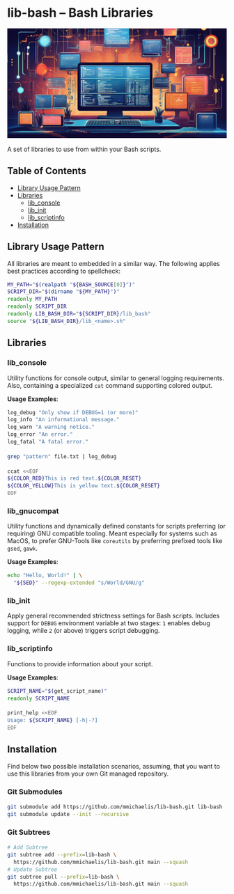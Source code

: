 # lib-bash – Bash Libraries

![Lib-Bash Decorative Image](img/LibBashGitHubSocialPreview.jpg)

A set of libraries to use from within your Bash scripts.

## Table of Contents

* [Library Usage Pattern](#library-usage-pattern)
* [Libraries](#libraries)
  * [lib_console](#lib_init)
  * [lib_init](#lib_init)
  * [lib_scriptinfo](#lib_scriptinfo)
* [Installation](#installation)

## Library Usage Pattern

All libraries are meant to embedded in a similar way. The following applies
best practices according to spellcheck:

```bash
MY_PATH="$(realpath "${BASH_SOURCE[0]}")"
SCRIPT_DIR="$(dirname "${MY_PATH}")"
readonly MY_PATH
readonly SCRIPT_DIR
readonly LIB_BASH_DIR="${SCRIPT_DIR}/lib_bash"
source "${LIB_BASH_DIR}/lib_<name>.sh"
```

## Libraries

### lib_console

Utility functions for console output, similar to general logging requirements.
Also, containing a specialized `cat` command supporting colored output.

**Usage Examples**:

```bash
log_debug "Only show if DEBUG=1 (or more)"
log_info "An informational message."
log_warn "A warning notice."
log_error "An error."
log_fatal "A fatal error."

grep "pattern" file.txt | log_debug

ccat <<EOF
${COLOR_RED}This is red text.${COLOR_RESET}
${COLOR_YELLOW}This is yellow text.${COLOR_RESET}
EOF
```

### lib_gnucompat

Utility functions and dynamically defined constants for scripts preferring
(or requiring) GNU compatible tooling. Meant especially for systems such as
MacOS, to prefer GNU-Tools like `coreutils` by preferring prefixed tools like
`gsed`, `gawk`.

**Usage Examples**:

```bash
echo "Hello, World!" | \
  "${SED}" --regexp-extended "s/World/GNU/g"
```

### lib_init

Apply general recommended strictness settings for Bash scripts. Includes support
for `DEBUG` environment variable at two stages: `1` enables debug logging, while
`2` (or above) triggers script debugging.

### lib_scriptinfo

Functions to provide information about your script.

**Usage Examples**:

```bash
SCRIPT_NAME="$(get_script_name)"
readonly SCRIPT_NAME

print_help <<EOF
Usage: ${SCRIPT_NAME} [-h|-?]
EOF
```

## Installation

Find below two possible installation scenarios, assuming, that you want to use
this libraries from your own Git managed repository.

### Git Submodules

```bash
git submodule add https://github.com/mmichaelis/lib-bash.git lib-bash
git submodule update --init --recursive
```

### Git Subtrees

```bash
# Add Subtree
git subtree add --prefix=lib-bash \
  https://github.com/mmichaelis/lib-bash.git main --squash
# Update Subtree
git subtree pull --prefix=lib-bash \
  https://github.com/mmichaelis/lib-bash.git main --squash
```

